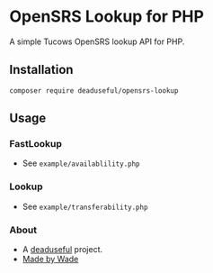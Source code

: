 # OpenSRS Lookup for PHP

A simple Tucows OpenSRS lookup API for PHP.

## Installation

`composer require deaduseful/opensrs-lookup`

## Usage

### FastLookup

- See `example/availablility.php`

### Lookup

- See `example/transferability.php`

### About

- A [deaduseful](https://deaduseful.com/) project.
- [Made by Wade](https://wade.be/)